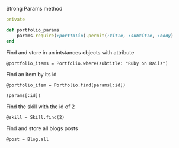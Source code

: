 

Strong Params method

```ruby
private

def portfolio_params
    params.require(:portfolio).permit(:title, :subtitle, :body)
end
```

Find and store in an intstances objects with attribute 

```@portfolio_items = Portfolio.where(subtitle: "Ruby on Rails")```


Find an item by its id

```@portfolio_item = Portfolio.find(params[:id])```

```(params[:id])```


Find the skill with the id of 2

```@skill = Skill.find(2)```

Find and store all blogs posts

```@post = Blog.all```